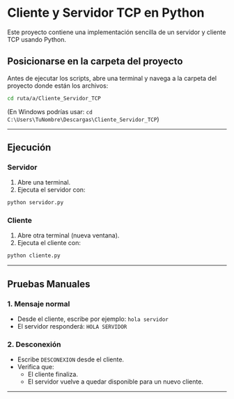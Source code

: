 # Cliente y Servidor TCP en Python

Este proyecto contiene una implementación sencilla de un servidor y cliente TCP usando Python.

## Posicionarse en la carpeta del proyecto

Antes de ejecutar los scripts, abre una terminal y navega a la carpeta del proyecto donde están los archivos:

```bash
cd ruta/a/Cliente_Servidor_TCP
```

(En Windows podrías usar: `cd C:\Users\TuNombre\Descargas\Cliente_Servidor_TCP`)

---

## Ejecución

### Servidor

1. Abre una terminal.
2. Ejecuta el servidor con:

```bash
python servidor.py
```

### Cliente

1. Abre otra terminal (nueva ventana).
2. Ejecuta el cliente con:

```bash
python cliente.py
```

---

## Pruebas Manuales

### 1. Mensaje normal
- Desde el cliente, escribe por ejemplo: `hola servidor`
- El servidor responderá: `HOLA SERVIDOR`

### 2. Desconexión
- Escribe `DESCONEXION` desde el cliente.
- Verifica que:
  - El cliente finaliza.
  - El servidor vuelve a quedar disponible para un nuevo cliente.

---
